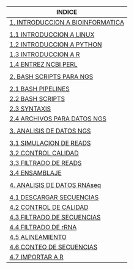 |INDICE                                            |
|-------------------------------------------------|
|[1. INTRODUCCION A BIOINFORMATICA](1-3Linux.md)  |
||
|[1.1 INTRODUCCION A LINUX](1-3Linux.md#bash-pipelines)   |
|[1.2 INTRODUCCION A PYTHON](1-3Linux.md#python-scripts)   |
|[1.3 INTRODUCCION A R ](1-3Linux.md#r-scripts)   |
|[1.4 ENTREZ NCBI PERL](1-3Linux.md#entrez-ncbi-perl)   |
||
|[2. BASH SCRIPTS PARA NGS](4-6Linux.md)  |
||
|[2.1 BASH PIPELINES](4-6Linux.md#bash-pipelines)  |
|[2.2 BASH SCRIPTS](4-6Linux.md#bash-scripts)  |
|[2.3 SYNTAXIS](4-6Linux.md#syntaxis)  |
|[2.4 ARCHIVOS PARA DATOS NGS](4-6Linux.md#archivos-para-datos-ngs)  |
||
|[3. ANALISIS DE DATOS NGS](NGSLinux.md)  |
||
|[3.1 SIMULACION DE READS](NGSLinux.md#simulacion-de-reads)  |
|[3.2 CONTROL CALIDAD](NGSLinux.md#control-calidad)  |
|[3.3 FILTRADO DE READS](NGSLinux.md#filtrado-de-reads)  |
|[3.4 ENSAMBLAJE](NGSLinux.md#ensamblaje)  |
||
|[4. ANALISIS DE DATOS RNAseq](transcriptomic.md)|  
||
|[4.1 DESCARGAR SECUENCIAS](transcriptomic.md#descargar-secuencias)|
|[4.2 CONTROL DE CALIDAD](transcriptomic.md#control-de-calidad)|
|[4.3 FILTRADO DE SECUENCIAS](transcriptomic.md#filtrado-de-secuencias)|
|[4.4 FILTRADO DE rRNA](transcriptomic.md#filtrado-de-rrna)|
|[4.5 ALINEAMIENTO](transcriptomic.md#alineamiento)|
|[4.6 CONTEO DE SECUENCIAS](transcriptomic.md#conteo-de-secuencias)|
|[4.7 IMPORTAR A R](transcriptomic.md#importar-a-r)|
